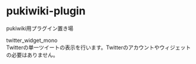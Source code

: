 # pukiwiki-plugin
pukiwiki用プラグイン置き場

twitter_widget_mono  
Twitterの単一ツイートの表示を行います。Twitterのアカウントやウィジェットの必要はありません。
